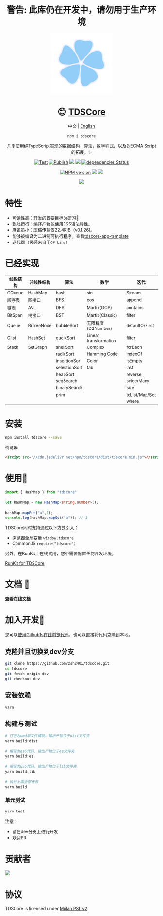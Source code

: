 

<div align="center">

# 警告: 此库仍在开发中，请勿用于生产环境

![](./icon.png)

# 😊 [TDSCore](http://ds.zsh2401.top)

中文 | [English](./README-en-US.md)

```sh
npm i tdscore
```

几乎使用纯TypeScript实现的数据结构，算法，数学程式，以及对ECMA Script的拓展。✨


[![Test](https://github.com/zsh2401/tdscore/actions/workflows/test.yml/badge.svg)](https://github.com/zsh2401/tdscore/actions/workflows/test.yml)
[![Publish](https://github.com/zsh2401/tdscore/actions/workflows/publish.yml/badge.svg)](https://github.com/zsh2401/tdscore/actions/workflows/publish.yml)
![](https://img.shields.io/github/languages/top/zsh2401/tdscore)
[![](https://img.shields.io/codecov/c/github/zsh2401/tdscore)](https://app.codecov.io/gh/zsh2401/tdscore)
[![dependencies Status](https://status.david-dm.org/gh/zsh2401/tdscore.svg)](https://david-dm.org/zsh2401/tdscore)

[![NPM version](https://img.shields.io/npm/v/tdscore.svg)](https://www.npmjs.com/package/tdscore)
![](https://badgen.net/npm/dy/tdscore)
![](https://img.shields.io/bundlephobia/minzip/tdscore)

[![](https://img.shields.io/badge/QQ%E7%BE%A4-181583086-blue)](https://qm.qq.com/cgi-bin/qm/qr?k=nKqxAm6bD7ty6ieZKA31dQrxboBMZmGT&jump_from=webapi)

</div>

# 特性
* 可读性高：开发的首要目标为研习🌌
* 到处运行：编译产物仅使用ES5语法特性。
* 麻雀虽小：压缩传输仅22.4KiB（v0.1.26)。
* 能够被编译为二进制可执行程序。查看[tdscore-app-template](https://github.com/zsh2401/tdscore-app-template)
* 迭代器（灵感来自于`C# Linq`）

# 已经实现
| 线性结构 | 非线性结构 | 算法 | 数学 | 迭代|
| ---- | ---- | ---- | ---- | ---- | 
| CQueue| HashMap |hash|sin | Stream |
| 顺序表 | 图接口 | BFS | cos | append |
| 链表  |AVL |DFS | Martix(OOP) |contains |
| BitSpan| 树接口 | BST | Martix(Classic) | filter|
|Queue |BiTreeNode |bubbleSort | 无限精度(DSNumber) | defaultOrFirst|
| Glist |HashSet | qucikSort | Linear transformation | filter |
| Stack |SetGraph | shellSort | Complex | forEach|
|  |  | radixSort | Hamming Code | indexOf|
| | | insertionSort | Color | isEmpty |
| | | selectionSort | fab | last |
| | | heapSort | |reverse |
| | | seqSearch | |selectMany |
| | | binarySearch ||  size |
| | | prim | |toList/Map/Set |
| | | | |where |
# 安装 
```sh
npm install tdscore --save
```
浏览器
```html
<srcipt src="//cdn.jsdelivr.net/npm/tdscore/dist/tdscore.min.js"></script>
```

# 使用🎉
```typescript
import { HashMap } from "tdscore"

let hashMap = new HashMap<string,number>();

hashMap.mapPut("a",1);
console.log(hashMap.mapGet("a")); // 1
```
TDSCore同时支持通过以下方式引入：
* 浏览器全局变量 `window.tdscore`
* CommonJS `require("tdscore")`

另外，在RunKit上在线试用，您不需要配置任何开发环境。

[RunKit for TDSCore](https://npm.runkit.com/tdscore)

# 文档 🍕
[**查看在线文档**](http://ds.zsh2401.top)

# 加入开发🤝
您可以[使用Github1s在线浏览代码](https://github1s.com/zsh2401/tdscore/)，也可以直接将代码克隆到本地。

## 克隆并且切换到dev分支
```sh
git clone https://github.com/zsh2401/tdscore.git
cd tdscore
git fetch origin dev
git checkout dev
```
## 安装依赖
```sh
yarn
```
## 构建与测试
```sh
# 打包为umd单文件模块，输出产物位于dist文件夹
yarn build:dist 

# 编译为es6代码，输出产物位于es文件夹
yarn build:es 

# 编译为ES5代码，输出产物位于lib文件夹
yarn build:lib 

# 执行上面全部任务
yarn build
```
### 单元测试
```sh
yarn test
```

注意：
* 请在dev分支上进行开发
* 欢迎PR

# 贡献者

<a href="https://github.com/zsh2401/tdscore/graphs/contributors">
  <img src="https://contrib.rocks/image?repo=zsh2401/tdscore" />
</a>

# 协议
TDSCore is licensed under [Mulan PSL v2](http://license.coscl.org.cn/MulanPSL2).